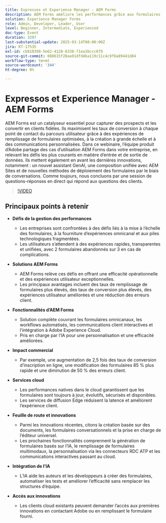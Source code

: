```yaml
---
title: Expressos et Experience Manager - AEM Forms
description: AEM Forms améliore les performances grâce aux formulaires omnicanaux, à la personnalisation optimisée par l’IA et à l’évolutivité native du cloud, ce qui entraîne des conversions 2,5 fois plus rapides, des modifications 85 % plus rapides et 50 % moins d’erreurs.
solution: Experience Manager Forms
role: Admin, Developer, Leader, User
level: Beginner, Intermediate, Experienced
doc-type: Event
duration: 3297
last-substantial-update: 2025-03-14T00:00:00Z
jira: KT-17535
exl-id: cb810398-5e62-4128-8338-71ea1bccc6f9
source-git-commit: 088615f28aa91dfd4ba119c11c4c9f8a89441d84
workflow-type: tm+mt
source-wordcount: '344'
ht-degree: 0%

---
```


# Expressos et Experience Manager - AEM Forms

AEM Forms est un catalyseur essentiel pour capturer des prospects et les convertir en clients fidèles. Ils maximisent les taux de conversion à chaque point de contact du parcours utilisateur grâce à des expériences de remplissage de formulaires optimisées, à la création à grande échelle et à des communications personnalisées. Dans ce webinaire, l’équipe produit d’Adobe partage des cas d’utilisation AEM Forms dans votre entreprise, en relevant les défis les plus courants en matière d’entrée et de sortie de données. Ils mettent également en avant les dernières innovations, notamment : un nouvel assistant GenAI, une composition unifiée avec AEM Sites et de nouvelles méthodes de déploiement des formulaires par le biais de conversations. Comme toujours, nous concluons par une session de questions-réponses en direct qui répond aux questions des clients.

>[!VIDEO](https://video.tv.adobe.com/v/3451636/?learn=on&enablevpops)

## Principaux points à retenir


* **Défis de la gestion des performances**

   * Les entreprises sont confrontées à des défis liés à la mise à l’échelle des formulaires, à la fourniture d’expériences omnicanal et aux piles technologiques fragmentées.
   * Les utilisateurs s’attendent à des expériences rapides, transparentes et unifiées, avec 2 formulaires abandonnés sur 3 en cas de complications.

* **Solutions AEM Forms**

   * AEM Forms relève ces défis en offrant une efficacité opérationnelle et des expériences utilisateur exceptionnelles.
   * Les principaux avantages incluent des taux de remplissage de formulaires plus élevés, des taux de conversion plus élevés, des expériences utilisateur améliorées et une réduction des erreurs client.

* **Fonctionnalités d’AEM Forms**

   * Solution complète couvrant les formulaires omnicanaux, les workflows automatisés, les communications client interactives et l’intégration à Adobe Experience Cloud.
   * Pris en charge par l’IA pour une personnalisation et une efficacité améliorées.

* **Impact commercial**

   * Par exemple, une augmentation de 2,5 fois des taux de conversion d’inscription en ligne, une modification des formulaires 85 % plus rapide et une diminution de 50 % des erreurs client.

* **Services cloud**

   * Les performances natives dans le cloud garantissent que les formulaires sont toujours à jour, évolutifs, sécurisés et disponibles.
   * Les services de diffusion Edge réduisent la latence et améliorent l’expérience client.

* **Feuille de route et innovations**

   * Parmi les innovations récentes, citons la création basée sur des documents, les formulaires conversationnels et la prise en charge de l’éditeur universel.
   * Les prochaines fonctionnalités comprennent la génération de formulaires basés sur l’IA, le remplissage de formulaires multimodaux, la personnalisation via les connecteurs RDC ATP et les communications interactives passant au cloud.

* **Intégration de l’IA**

   * L’IA aide les auteurs et les développeurs à créer des formulaires, automatiser les tests et améliorer l’efficacité sans remplacer les structures d’équipe.

* **Accès aux innovations**

   * Les clients cloud existants peuvent demander l’accès aux premières innovations en contactant Adobe ou en remplissant le formulaire fourni.
